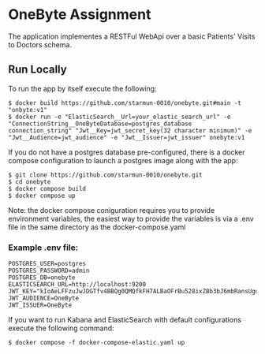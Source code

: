 # OneByte Assignment

The application implementes a RESTFul WebApi over a basic Patients' Visits to Doctors schema.

## Run Locally
To run the app by itself execute the following:

```
$ docker build https://github.com/starmun-0010/onebyte.git#main -t "onbyte:v1"
$ docker run -e "ElasticSearch__Url=your_elastic_search_url" -e "ConnectionString__OneByteDatabase=postgres_database connection_string" "Jwt__Key=jwt_secret_key(32 character minimum)" -e "Jwt__Audience=jwt_audience" -e "Jwt__Issuer=jwt_issuer" onebyte:v1 
```
If you do not have a postgres database pre-configured, there is a docker compose configuration to launch a postgres image along with the app:

```
$ git clone https://github.com/starmun-0010/onebyte.git
$ cd onebyte
$ docker compose build
$ docker compose up
```
Note: the docker compose coniguration requires you to provide environment variables, the easiest way to provide the variables is via a .env file in the same directory as the docker-compose.yaml
### Example .env file:
```
POSTGRES_USER=postgres
POSTGRES_PASSWORD=admin
POSTGRES_DB=onebyte
ELASTICSEARCH_URL=http://localhost:9200
JWT_KEY="kIoAeLFFzuJwJDGTfv4BBQg0QMQfkFH7ALBaOFrBu528ixZBb3bJ6mbRansUgoD"
JWT_AUDIENCE=OneByte
JWT_ISSUER=OneByte
```
If you want to run Kabana and ElasticSearch with default configurations execute the following command:
```
$ docker compose -f docker-compose-elastic.yaml up
```

